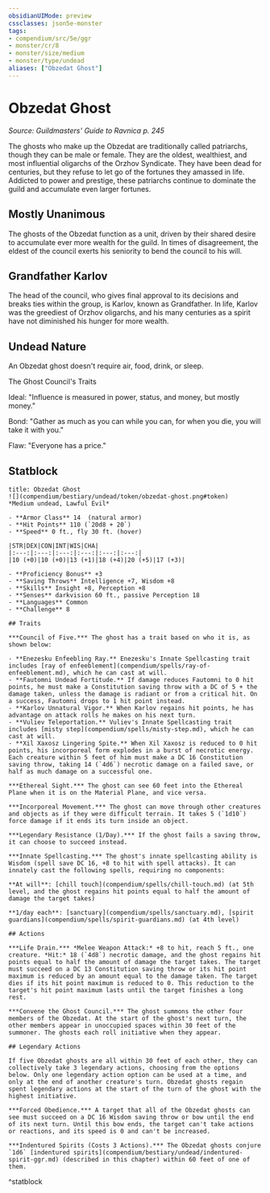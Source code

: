 ```yaml
---
obsidianUIMode: preview
cssclasses: json5e-monster
tags:
- compendium/src/5e/ggr
- monster/cr/8
- monster/size/medium
- monster/type/undead
aliases: ["Obzedat Ghost"]
---
```

# Obzedat Ghost
*Source: Guildmasters' Guide to Ravnica p. 245*  

The ghosts who make up the Obzedat are traditionally called patriarchs, though they can be male or female. They are the oldest, wealthiest, and most influential oligarchs of the Orzhov Syndicate. They have been dead for centuries, but they refuse to let go of the fortunes they amassed in life. Addicted to power and prestige, these patriarchs continue to dominate the guild and accumulate even larger fortunes.

## Mostly Unanimous

The ghosts of the Obzedat function as a unit, driven by their shared desire to accumulate ever more wealth for the guild. In times of disagreement, the eldest of the council exerts his seniority to bend the council to his will.

## Grandfather Karlov

The head of the council, who gives final approval to its decisions and breaks ties within the group, is Karlov, known as Grandfather. In life, Karlov was the greediest of Orzhov oligarchs, and his many centuries as a spirit have not diminished his hunger for more wealth.

## Undead Nature

An Obzedat ghost doesn't require air, food, drink, or sleep.

The Ghost Council's Traits

Ideal: "Influence is measured in power, status, and money, but mostly money."

Bond: "Gather as much as you can while you can, for when you die, you will take it with you."

Flaw: "Everyone has a price."

## Statblock

```ad-statblock
title: Obzedat Ghost
![](compendium/bestiary/undead/token/obzedat-ghost.png#token)
*Medium undead, Lawful Evil*

- **Armor Class** 14  (natural armor)
- **Hit Points** 110 (`20d8 + 20`)
- **Speed** 0 ft., fly 30 ft. (hover)

|STR|DEX|CON|INT|WIS|CHA|
|:---:|:---:|:---:|:---:|:---:|:---:|
|10 (+0)|10 (+0)|13 (+1)|18 (+4)|20 (+5)|17 (+3)|

- **Proficiency Bonus** +3
- **Saving Throws** Intelligence +7, Wisdom +8
- **Skills** Insight +8, Perception +8
- **Senses** darkvision 60 ft., passive Perception 18
- **Languages** Common
- **Challenge** 8

## Traits

***Council of Five.*** The ghost has a trait based on who it is, as shown below:

- **Enezesku Enfeebling Ray.** Enezesku's Innate Spellcasting trait includes [ray of enfeeblement](compendium/spells/ray-of-enfeeblement.md), which he can cast at will.  
- **Fautomni Undead Fortitude.** If damage reduces Fautomni to 0 hit points, he must make a Constitution saving throw with a DC of 5 + the damage taken, unless the damage is radiant or from a critical hit. On a success, Fautomni drops to 1 hit point instead.  
- **Karlov Unnatural Vigor.** When Karlov regains hit points, he has advantage on attack rolls he makes on his next turn.  
- **Vuliev Teleportation.** Vuliev's Innate Spellcasting trait includes [misty step](compendium/spells/misty-step.md), which he can cast at will.  
- **Xil Xaxosz Lingering Spite.** When Xil Xaxosz is reduced to 0 hit points, his incorporeal form explodes in a burst of necrotic energy. Each creature within 5 feet of him must make a DC 16 Constitution saving throw, taking 14 (`4d6`) necrotic damage on a failed save, or half as much damage on a successful one.  

***Ethereal Sight.*** The ghost can see 60 feet into the Ethereal Plane when it is on the Material Plane, and vice versa.

***Incorporeal Movement.*** The ghost can move through other creatures and objects as if they were difficult terrain. It takes 5 (`1d10`) force damage if it ends its turn inside an object.

***Legendary Resistance (1/Day).*** If the ghost fails a saving throw, it can choose to succeed instead.

***Innate Spellcasting.*** The ghost's innate spellcasting ability is Wisdom (spell save DC 16, +8 to hit with spell attacks). It can innately cast the following spells, requiring no components:

**At will**: [chill touch](compendium/spells/chill-touch.md) (at 5th level, and the ghost regains hit points equal to half the amount of damage the target takes)

**1/day each**: [sanctuary](compendium/spells/sanctuary.md), [spirit guardians](compendium/spells/spirit-guardians.md) (at 4th level)

## Actions

***Life Drain.*** *Melee Weapon Attack:* +8 to hit, reach 5 ft., one creature. *Hit:* 18 (`4d8`) necrotic damage, and the ghost regains hit points equal to half the amount of damage the target takes. The target must succeed on a DC 13 Constitution saving throw or its hit point maximum is reduced by an amount equal to the damage taken. The target dies if its hit point maximum is reduced to 0. This reduction to the target's hit point maximum lasts until the target finishes a long rest.

***Convene the Ghost Council.*** The ghost summons the other four members of the Obzedat. At the start of the ghost's next turn, the other members appear in unoccupied spaces within 30 feet of the summoner. The ghosts each roll initiative when they appear.

## Legendary Actions

If five Obzedat ghosts are all within 30 feet of each other, they can collectively take 3 legendary actions, choosing from the options below. Only one legendary action option can be used at a time, and only at the end of another creature's turn. Obzedat ghosts regain spent legendary actions at the start of the turn of the ghost with the highest initiative.

***Forced Obedience.*** A target that all of the Obzedat ghosts can see must succeed on a DC 16 Wisdom saving throw or bow until the end of its next turn. Until this bow ends, the target can't take actions or reactions, and its speed is 0 and can't be increased.

***Indentured Spirits (Costs 3 Actions).*** The Obzedat ghosts conjure `1d6` [indentured spirits](compendium/bestiary/undead/indentured-spirit-ggr.md) (described in this chapter) within 60 feet of one of them.
```
^statblock